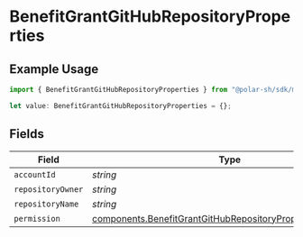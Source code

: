 # BenefitGrantGitHubRepositoryProperties

## Example Usage

```typescript
import { BenefitGrantGitHubRepositoryProperties } from "@polar-sh/sdk/models/components";

let value: BenefitGrantGitHubRepositoryProperties = {};
```

## Fields

| Field                                                                                                                                      | Type                                                                                                                                       | Required                                                                                                                                   | Description                                                                                                                                |
| ------------------------------------------------------------------------------------------------------------------------------------------ | ------------------------------------------------------------------------------------------------------------------------------------------ | ------------------------------------------------------------------------------------------------------------------------------------------ | ------------------------------------------------------------------------------------------------------------------------------------------ |
| `accountId`                                                                                                                                | *string*                                                                                                                                   | :heavy_minus_sign:                                                                                                                         | N/A                                                                                                                                        |
| `repositoryOwner`                                                                                                                          | *string*                                                                                                                                   | :heavy_minus_sign:                                                                                                                         | N/A                                                                                                                                        |
| `repositoryName`                                                                                                                           | *string*                                                                                                                                   | :heavy_minus_sign:                                                                                                                         | N/A                                                                                                                                        |
| `permission`                                                                                                                               | [components.BenefitGrantGitHubRepositoryPropertiesPermission](../../models/components/benefitgrantgithubrepositorypropertiespermission.md) | :heavy_minus_sign:                                                                                                                         | N/A                                                                                                                                        |
